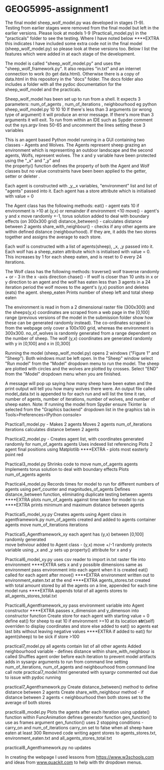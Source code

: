 # GEOG5995-assignment1

The final model sheep_wolf_model.py was developed in stages (1-9). Testing from earlier stages were removed from the final model
but left in the earlier versions. Please look at models 1-9 (Practicali_model.py) in the "practicals" folder to see the testing. 
Where I have noted below ****EXTRA this indicates I have included some extra code not in the final 
model (sheep_wolf_model.py) so please look at these versions too. Below I list the features which were added in at 
each stage of the development.

The model is called "sheep_wolf_model.py" and uses the "sheep_wolf_framework.py". It also requires "in.txt" and an 
internet connection to work (to get data.html). Otherwise there is a copy of data.html in this repository in the 
"docs" folder. The docs folder also includes a folder with all the pydoc documentation for the sheep_wolf_model and the practicals.

Sheep_wolf_model has been set up to run from a shell.
It expects 3 parameters: num_of_agents , num_of_iterations , neighbourhood 
eg  python sheep_wolf_model.py 10 10 10
If there's less than 3 arguments (or wrong type of argument) it will produce an error message.
If there's more than 3 arguments it will exit.
To run from within an IDE such as Sypder comment out the sys.argv lines 50-65 and uncomment the lines setting these 3 variables

This is an agent based Python model running in a GUI containing two classes - Agents and Wolves.
The Agents represent sheep grazing an environment which is representing an outdoor landscape and the second 
agents, Wolfs, represent wolves. The x and y variable have been protected using the "_x" and "_y" and  
the property() function defines the property of both the Agent and Wolf classes but no value constraints have been
been applied to the getter, setter or deleter . 

Each agent is constructed with  _y,_x variables, "environment" list and list of "agents" passed into it.
Each agent has a store attribute which is initialised with value = 0

The Agent class has the following methods:
eat() - agent eats 10 if environment is >10 at (y,x) or remainder if environment <10
move() - agent's y and x move randomly +-1, torus solution added to deal with boundary effects (on 300x300 grid)
distance_between() - calculates distance between 2 agents
share_with_neighbour() - checks if any other agents are within defined distance (neighbourhood). If they are,
						it adds the two stores together and assigns the average to each store.

Each wolf is constructed with a list of agents(sheep), _x, _y passed into it. Each wolf has a sheep_eaten attribute 
which is initialised with value = 0. This increases by 1 for each sheep eaten, and is reset to 0 every 24 iterations.						

The Wolf class has the following methods:
traverse()	wolf traverse randomly + or - 3 in the x -axis direction
chase() - 	If wolf is closer than 10 units in x or y direction to an agent and the wolf has eaten less than 3 agents 
			in a 24 iteration period the wolf moves to the agent's (y,x) position and deletes (eats) the agent.
			sheep_eaten
			Prints number of sheep left and total sheep eaten
		 

The environment is read in from a 2 dimensional raster file (300x300) and the sheeps(y,x) coordinates are scraped 
from a web page in the [0,100] range (previous versions of the model in the submission folder show how these can 
be generated randomly instead). The co-ordinates scraped in from the webpage only cover a 100x100 grid, whereas 
the environment is 300x300.
no_of_wolves is randomly generated from a range dependent on the number of sheep. The wolf (y,x) coordinates are 
generated randomly with y in [0,100] and x in [0,300]

Running the model (sheep_wolf_model.py) opens 2 windows ("Figure 1" and "Sheep"). Both windows must be left open. 
In the "Sheep" window select "Run model" from the "Model" dropdown menu to run the model. The sheep are plotted 
with circles and the wolves are plotted by crosses. Select "END" from the "Model" dropdown menu when you are finished.

A message will pop up saying how many sheep have been eaten and the print output will tell you how many wolves 
there were. An output file called model_data.txt is appended to for each run and will list the time it ran, number 
of agents, number of iterations, number of wolves, and number of sheep eaten. 
Note: 
If running the model from Spyder ensure Tkinter is selected from the "Graphics backend" dropdown list in the 
graphics tab in Tools>Preferences>IPython console> 

Practical1_model.py  -		Makes 2 agents
							Moves 2 agents num_of_iterations iterations 
							calculates distance betwen 2 agents

 
Practical2_model.py - 		Creates agent list, with coordinates generated randomly for num_of_agents agents
							Uses indexed list referencing
							Plots 2 agent final positions using Matplotlib
							****EXTRA - plots most easterly point red
						
Practical3_model.py			Shrinks code to move num_of_agents agents
							Implements torus solution to deal with boundary effects
							Plots num_of_agents agents
						
Practical4_model.py 		Records times for model to run for different numbers of agents using perf_counter and magnitudes_of_agents
							Defines distance_between function, eliminating duplicate testing between agents
							****EXTRA plots num_of_agents against time taken for model to run
							****EXTRA prints minimum and maximum distance between agents

Practical5_model_xy.py		Creates agents using Agent class in agentframework.py
							num_of_agents created and added to agents container
							agents move num_of_iterations iterations
						

Practical5_Agentframework_xy	each agent has (y,x) between [0,100] randomly generated					
								move behviour added to Agent class - (y,x) move +/-1 randomly
								protects variable using _x and _y
								sets up property() attribute for x and y
				
Practical6_model_xy.py		uses csv reader to import in.txt raster file into environment
							****EXTRA sets x and y possible dimensions same as environment
							pass environment into each agent when it is created
							eat() called for each agent after move()
							****EXTRA environment written out to environment_eaten.txt at the end
							****EXTRA agents_stores.txt created with total amount stored by all the agents on a line, appended for each time model runs
							****EXTRA appends total of all agents stores to all_agents_stores_total.txt
							
Practical6_Agentframework_xy	pass environment variable into Agent constructor
								****EXTRA passes x_dimension and y_dimenson into constructor function
								Create store for each agent with starting value = 0
								define eat() for sheep to eat 10 if environment >=10 at its location
								__str__(self) overriden to display coordinates and store 
								else added to eat() so agents eat last bits without leaving negative values
								****EXTRA if added to eat() for agent(sheep) to be sick if store >100
								
practical7_model.py			all agents contain list of all other agents
							Added neighbourhood variable - defines distance within share_with_neighbour is called
							Shuffles agent order before each iteration to prevent model artifacts
							adds in sysargv arguments to run from command line setting num_of_iterations, num_of_agents and neighbourhood from command line call
							note practical7_model.html generated with sysargv commented out due to issue with pydoc running
							
practical7_Agentframework.py	Create distance_between() method to define distance between 2 agents
								Create share_with_neighbour method 
							- if distance between 2 agents < neighbourhood then both stores set to the average of both stores

practical8_model.py			Plots the agents after each iteration using update() function within FuncAnimation
							defines generator function gen_function() to use as frames argument
							gen_function() uses 2 stopping conditions - carry_on and num_of_iterations
							carry_on set to false when all sheep have eaten at least 300
							Removed code writing agent stores to agents_stores.txt, environment_eaten.txt and all_agents_stores_total.txt
							
practical8_Agentframework.py no updates


In creating the webpage I used lessons from https://www.w3schools.com and ideas from www.quackit.com 
to help with thr dropdown menus.
 
